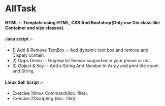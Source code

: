 # AllTask

<h4> HTML :- Template using HTML, CSS And Bootstrap(Only use Div class like Container and size classes).</h4>

<h4>Java script :- </h4>
          <ul>
            <li>1) Add & Remove TextBox :- Add dynamic text box and remove and Dispaly contain.</li>
            <li>2) Opps Demo :- Fingerprint Sensor supported in your phone or not.</li>
            <li> 3) Object & Key :- Add a String And Number in Array and print the count and String.</li>
          </ul>
              
<h4>Linux Sell Script :-</h4>
                  <ul>
                    <li>Exercise 1(linux Command(doc. file)).</li>
                    <li>Exercise 2(Scripting (doc. file)).</li>
                  </ul>
                     
                     
